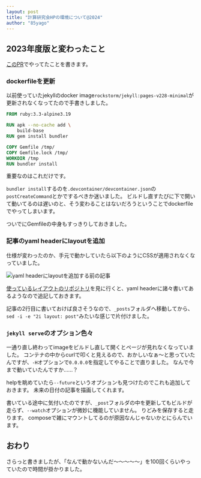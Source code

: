 ```yaml
---
layout: post
title: "計算研究会HPの環境について@2024"
author: "85yago"
---
```


## 2023年度版と変わったこと

[このPR](https://github.com/calc-mie/pages-calc-mie-jp/pull/2)でやってたことを書きます。

### dockerfileを更新

以前使っていたjekyllのdocker image`rockstorm/jekyll:pages-v228-minimal`が更新されなくなってたので手書きしました。

```dockerfile
FROM ruby:3.3-alpine3.19

RUN apk --no-cache add \
    build-base
RUN gem install bundler

COPY Gemfile /tmp/
COPY Gemfile.lock /tmp/
WORKDIR /tmp
RUN bundler install
```

重要なのはこれだけです。

`bundler install`するのを`.devcontainer/devcontainer.json`の`postCreateCommand`とかでするべきか迷いました。
ビルドし直すたびに下で開いて動いてるのは遅いのと、そう変わることはないだろうということでdockerfileでやってしまいます。

ついでにGemfileの中身もすっきりしておきました。

### 記事のyaml headerにlayoutを追加

仕様が変わったのか、手元で動かしていたら以下のようにCSSが適用されなくなっていました。

![yaml headerにlayoutを追加する前の記事]({{site.baseurl}}/images/2024-04-06_1.png)

[使っているレイアウトのリポジトリ](https://github.com/jekyll/minima)を見に行くと、yaml headerに諸々書いてあるようなので追記しておきます。

記事の2行目に書いておけば良さそうなので、`_posts`フォルダへ移動してから、
`sed -i -e "2i layout: post"`みたいな感じで片付けました。

### `jekyll serve`のオプション色々

一通り直し終わってimageをビルドし直して開くとページが見れなくなっていました。
コンテナの中からcurlで叩くと見えるので、おかしいなぁ～と思っていたんですが、`-H`オプションで`0.0.0.0`を指定してやることで直りました。
なんで今まで動いていたんですか……？

helpを眺めていたら`--future`というオプションも見つけたのでこれも追加しておきます。
未来の日付の記事を描画してくれます。

書いている途中に気付いたのですが、`_post`フォルダの中を更新してもビルドが走らず、`--watch`オプションが微妙に機能していません。
りどみを保存すると走ります。
composeで雑にマウントしてるのが原因なんじゃないかとにらんでいます。

## おわり

さらっと書きましたが、「なんで動かないんだ～～～～～」を100回くらいやっていたので時間が掛かりました。
